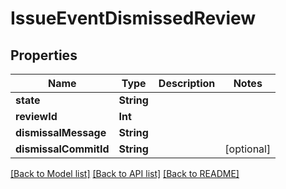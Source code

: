 # IssueEventDismissedReview

## Properties
Name | Type | Description | Notes
------------ | ------------- | ------------- | -------------
**state** | **String** |  | 
**reviewId** | **Int** |  | 
**dismissalMessage** | **String** |  | 
**dismissalCommitId** | **String** |  | [optional] 

[[Back to Model list]](../README.md#documentation-for-models) [[Back to API list]](../README.md#documentation-for-api-endpoints) [[Back to README]](../README.md)


